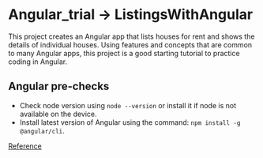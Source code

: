 # Angular_trial -> ListingsWithAngular

This project creates an Angular app that lists houses for rent and shows the details of individual houses. Using features and concepts that are common to many Angular apps, this project is a good starting tutorial to practice coding in Angular.

## Angular pre-checks

- Check node version using `node --version` or install it if node is not available on the device.
- Install latest version of Angular using the command: `npm install -g @angular/cli`.

[Reference](https://angular.dev/tutorials/first-app)
